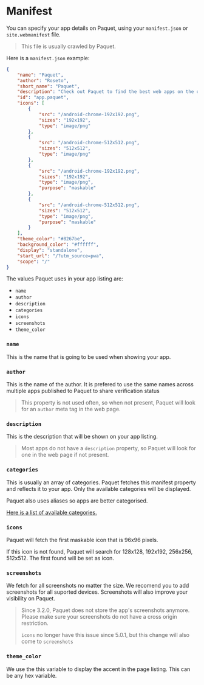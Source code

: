 # Manifest

You can specify your app details on Paquet, using your `manifest.json` or `site.webmanifest` file.

> This file is usually crawled by Paquet.

Here is a `manifest.json` example:

```json
{
	"name": "Paquet",
	"author": "Roseto",
	"short_name": "Paquet",
	"description": "Check out Paquet to find the best web apps on the open web.",
	"id": "app.paquet",
	"icons": [
		{
			"src": "/android-chrome-192x192.png",
			"sizes": "192x192",
			"type": "image/png"
		},
		{
			"src": "/android-chrome-512x512.png",
			"sizes": "512x512",
			"type": "image/png"
		},
		{
			"src": "/android-chrome-192x192.png",
			"sizes": "192x192",
			"type": "image/png",
			"purpose": "maskable"
		},
		{
			"src": "/android-chrome-512x512.png",
			"sizes": "512x512",
			"type": "image/png",
			"purpose": "maskable"
		}
	],
	"theme_color": "#8267be",
	"background_color": "#ffffff",
	"display": "standalone",
	"start_url": "/?utm_source=pwa",
	"scope": "/"
}
```

The values Paquet uses in your app listing are:

-   `name`
-   `author`
-   `description`
-   `categories`
-   `icons`
-   `screenshots`
-   `theme_color`

### `name`

This is the name that is going to be used when showing your app.

### `author`

This is the name of the author. It is prefered to use the same
names across multiple apps published to Paquet to share
verification status

> This property is not used often, so when not present,
> Paquet will look for an `author` meta tag in the web page.

### `description`

This is the description that will be shown on your app listing.

> Most apps do not have a `description` property, so Paquet
> will look for one in the web page if not present.

### `categories`

This is usually an array of categories.
Paquet fetches this manifest property and reflects it to your app.
Only the available categories will be displayed.

Paquet also uses aliases so apps are better categorised.

[Here is a list of available categories.](https://paquet.app/category)

### `icons`

Paquet will fetch the first maskable icon that is 96x96 pixels.

If this icon is not found, Paquet will search for 128x128, 192x192, 256x256, 512x512.
The first found will be set as icon.
### `screenshots`

We fetch for all screenshots no matter the size. We recomend
you to add screenshots for all suported devices. Screenshots
will also improve your visibility on Paquet.

> Since 3.2.0, Paquet does not store the app's screenshots anymore.
> Please make sure your screenshots do not have a cross origin restriction.
> 
> `icons` no longer have this issue since 5.0.1, but this change will also
> come to `screenshots`

### `theme_color`

We use the this variable to display the accent in the page listing.
This can be any hex variable.
